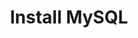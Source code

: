 ---
title: Install MySQL
index: true
icon: download
category:
  - Docs-MySQL
order: 2

footer: false
---
